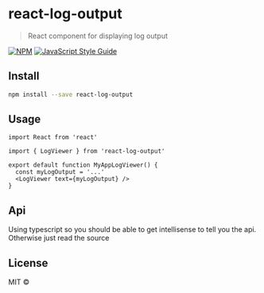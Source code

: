 # react-log-output

> React component for displaying log output

[![NPM](https://img.shields.io/npm/v/react-log-output.svg)](https://www.npmjs.com/package/react-log-output) [![JavaScript Style Guide](https://img.shields.io/badge/code_style-standard-brightgreen.svg)](https://standardjs.com)

## Install

```bash
npm install --save react-log-output
```

## Usage

```tsx
import React from 'react'

import { LogViewer } from 'react-log-output'

export default function MyAppLogViewer() {
  const myLogOutput = '...'
  <LogViewer text={myLogOutput} />
}
```

## Api

Using typescript so you should be able to get intellisense to tell you the api. Otherwise just read the source

## License

MIT © [](https://github.com/)
